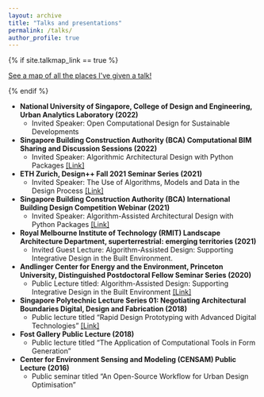 ```yaml
---
layout: archive
title: "Talks and presentations"
permalink: /talks/
author_profile: true
---
```


{% if site.talkmap_link == true %}

<p style="text-decoration:underline;"><a href="/talkmap.html">See a map of all the places I've given a talk!</a></p>

{% endif %}

<!-- {% for post in site.talks reversed %}
  {% include archive-single-talk.html %}
{% endfor %} -->

- **National University of Singapore, College of Design and Engineering, Urban Analytics Laboratory (2022)**
    - Invited Speaker: Open Computational Design for Sustainable Developments
- **Singapore Building Construction Authority (BCA) Computational BIM Sharing and Discussion Sessions (2022)**
    - Invited Speaker: Algorithmic Architectural Design with Python Packages <a href="https://www.youtube.com/watch?v=CBlVQaPlrkY" target="_blank">[Link]</a>
- **ETH Zurich, Design++ Fall 2021 Seminar Series (2021)**
    - Invited Speaker: The Use of Algorithms, Models and Data in the Design Process <a href="https://www.youtube.com/watch?v=1FWkYiCB7EE" target="_blank">[Link]</a>
- **Singapore Building Construction Authority (BCA) International Building Design Competition Webinar (2021)**
    - Invited Speaker: Algorithm-Assisted Architectural Design with Python Packages <a href="https://www.youtube.com/watch?v=K0LXaLKoE3Y" target="_blank">[Link]</a>
- **Royal Melbourne Institute of Technology (RMIT) Landscape Architecture Department, superterrestrial: emerging territories (2021)**
    - Invited Guest Lecture: Algorithm-Assisted Design: Supporting Integrative Design in the Built Environment.
- **Andlinger Center for Energy and the Environment, Princeton University, Distinguished Postdoctoral Fellow Seminar Series (2020)**
    - Public Lecture titled: Algorithm-Assisted Design: Supporting Integrative Design in the Built Environment <a href="https://www.youtube.com/watch?v=LTQk9Ew_M-s" target="_blank">[Link]</a> 
- **Singapore Polytechnic Lecture Series 01: Negotiating Architectural Boundaries Digital, Design and Fabrication (2018)**
    - Public lecture titled “Rapid Design Prototyping with Advanced Digital Technologies” <a href="https://www.youtube.com/watch?v=mvG2_0GiXnU" target="_blank">[Link]</a>
- **Fost Gallery Public Lecture (2018)**
    - Public lecture titled “The Application of Computational Tools in Form Generation”
- **Center for Environment Sensing and Modeling (CENSAM) Public Lecture (2016)**
    - Public seminar titled “An Open-Source Workflow for Urban Design Optimisation”